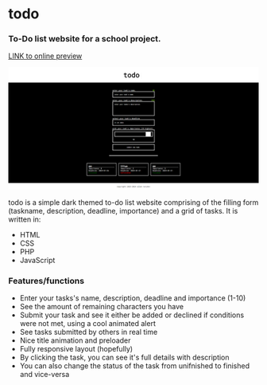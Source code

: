 # todo
### To-Do list website for a school project.

[LINK to online preview](http://todo.x10.mx)

![](todo_preview.png)

todo is a simple dark themed to-do list website comprising of the filling form (taskname, description, deadline, importance) and a grid of tasks. 
It is written in:

- HTML
- CSS
- PHP
- JavaScript

### Features/functions

- Enter your tasks's name, description, deadline and importance (1-10)
- See the amount of remaining characters you have
- Submit your task and see it either be added or declined if conditions were not met, using a cool animated alert
- See tasks submitted by others in real time
- Nice title animation and preloader
- Fully responsive layout (hopefully)
- By clicking the task, you can see it's full details with description
- You can also change the status of the task from unifnished to finished and vice-versa

